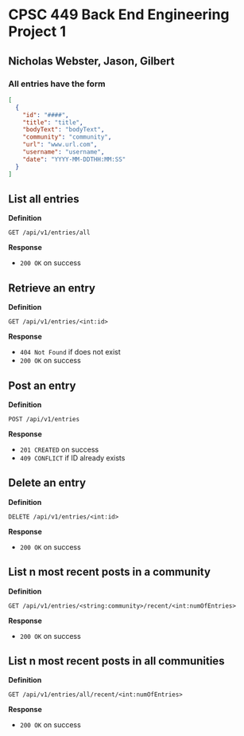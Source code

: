 # CPSC 449 Back End Engineering Project 1
## Nicholas Webster, Jason, Gilbert

### All entries have the form
```json
[
  {
    "id": "####",
    "title": "title",
    "bodyText": "bodyText",
    "community": "community",
    "url": "www.url.com",
    "username": "username",
    "date": "YYYY-MM-DDTHH:MM:SS"
  }
]
```

## List all entries
**Definition**

`GET /api/v1/entries/all`

**Response**
- `200 OK` on success  




## Retrieve an entry
**Definition**

`GET /api/v1/entries/<int:id>`

**Response**
- `404 Not Found` if does not exist
- `200 OK` on success  




## Post an entry
**Definition**

`POST /api/v1/entries`

**Response**
- `201 CREATED` on success
- `409 CONFLICT` if ID already exists  




## Delete an entry
**Definition**

`DELETE /api/v1/entries/<int:id>`

**Response**
- `200 OK` on success  




## List n most recent posts in a community
**Definition**

`GET /api/v1/entries/<string:community>/recent/<int:numOfEntries>`

**Response**
- `200 OK` on success  




## List n most recent posts in all communities
**Definition**

`GET /api/v1/entries/all/recent/<int:numOfEntries>`

**Response**
- `200 OK` on success  

